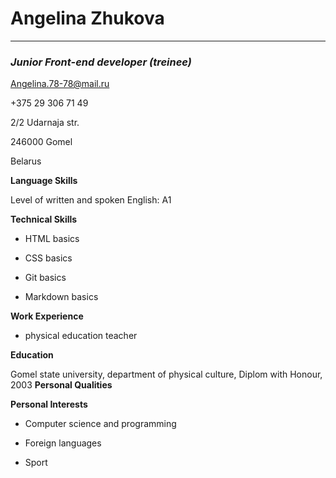 # Angelina Zhukova
________________________________
### _Junior Front-end developer (treinee)_


[Angelina.78-78@mail.ru]( Angelina.78-78@mail.ru)

+375 29 306 71 49

2/2 Udarnaja str.

246000 Gomel

Belarus

**Language Skills**

Level of written and spoken English: A1

**Technical Skills**

* HTML basics

* CSS basics

* Git basics

* Markdown basics

**Work Experience**

* physical education teacher
 
**Education**

Gomel state university, department of physical culture, Diplom with Honour, 2003
**Personal Qualities**

**Personal Interests**

* Computer science and programming

* Foreign languages

* Sport
